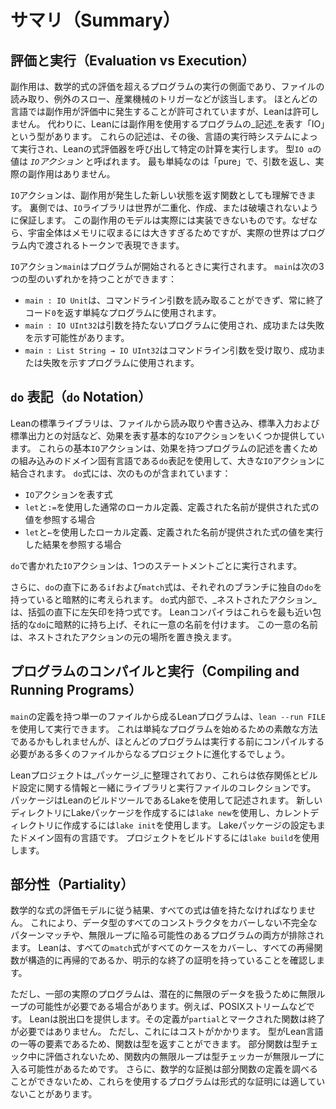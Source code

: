 # サマリ（Summary）

## 評価と実行（Evaluation vs Execution）

副作用は、数学的式の評価を超えるプログラムの実行の側面であり、ファイルの読み取り、例外のスロー、産業機械のトリガーなどが該当します。
ほとんどの言語では副作用が評価中に発生することが許可されていますが、Leanは許可しません。
代わりに、Leanには副作用を使用するプログラムの_記述_を表す「IO」という型があります。
これらの記述は、その後、言語の実行時システムによって実行され、Leanの式評価器を呼び出して特定の計算を実行します。
型`IO α`の値は _`IO`アクション_ と呼ばれます。
最も単純なのは「pure」で、引数を返し、実際の副作用はありません。

`IO`アクションは、副作用が発生した新しい状態を返す関数としても理解できます。
裏側では、`IO`ライブラリは世界が二重化、作成、または破壊されないように保証します。
この副作用のモデルは実際には実装できないものです。なぜなら、宇宙全体はメモリに収まるには大きすぎるためですが、実際の世界はプログラム内で渡されるトークンで表現できます。

`IO`アクション`main`はプログラムが開始されるときに実行されます。
`main`は次の3つの型のいずれかを持つことができます：
 * `main : IO Unit`は、コマンドライン引数を読み取ることができず、常に終了コード`0`を返す単純なプログラムに使用されます。
 * `main : IO UInt32`は引数を持たないプログラムに使用され、成功または失敗を示す可能性があります。
 * `main : List String → IO UInt32`はコマンドライン引数を受け取り、成功または失敗を示すプログラムに使用されます。

## `do` 表記（`do` Notation）

Leanの標準ライブラリは、ファイルから読み取りや書き込み、標準入力および標準出力との対話など、効果を表す基本的な`IO`アクションをいくつか提供しています。
これらの基本`IO`アクションは、効果を持つプログラムの記述を書くための組み込みのドメイン固有言語である`do`表記を使用して、大きな`IO`アクションに結合されます。
`do`式には、次のものが含まれています：
 * `IO`アクションを表す式
 * `let`と`:=`を使用した通常のローカル定義、定義された名前が提供された式の値を参照する場合
 * `let`と`←`を使用したローカル定義、定義された名前が提供された式の値を実行した結果を参照する場合

`do`で書かれた`IO`アクションは、1つのステートメントごとに実行されます。

さらに、`do`の直下にある`if`および`match`式は、それぞれのブランチに独自の`do`を持っていると暗黙的に考えられます。
`do`式内部で、_ネストされたアクション_は、括弧の直下に左矢印を持つ式です。
Leanコンパイラはこれらを最も近い包括的な`do`に暗黙的に持ち上げ、それに一意の名前を付けます。
この一意の名前は、ネストされたアクションの元の場所を置き換えます。


## プログラムのコンパイルと実行（Compiling and Running Programs）

`main`の定義を持つ単一のファイルから成るLeanプログラムは、`lean --run FILE`を使用して実行できます。
これは単純なプログラムを始めるための素敵な方法であるかもしれませんが、ほとんどのプログラムは実行する前にコンパイルする必要がある多くのファイルからなるプロジェクトに進化するでしょう。

Leanプロジェクトは_パッケージ_に整理されており、これらは依存関係とビルド設定に関する情報と一緒にライブラリと実行ファイルのコレクションです。
パッケージはLeanのビルドツールであるLakeを使用して記述されます。
新しいディレクトリにLakeパッケージを作成するには`lake new`を使用し、カレントディレクトリに作成するには`lake init`を使用します。
Lakeパッケージの設定もまたドメイン固有の言語です。
プロジェクトをビルドするには`lake build`を使用します。

## 部分性（Partiality）

数学的な式の評価モデルに従う結果、すべての式は値を持たなければなりません。
これにより、データ型のすべてのコンストラクタをカバーしない不完全なパターンマッチや、無限ループに陥る可能性のあるプログラムの両方が排除されます。
Leanは、すべての`match`式がすべてのケースをカバーし、すべての再帰関数が構造的に再帰的であるか、明示的な終了の証明を持っていることを確認します。

ただし、一部の実際のプログラムは、潜在的に無限のデータを扱うために無限ループの可能性が必要である場合があります。例えば、POSIXストリームなどです。
Leanは脱出口を提供します。その定義が`partial`とマークされた関数は終了が必要ではありません。
ただし、これにはコストがかかります。
型がLean言語の一等の要素であるため、関数は型を返すことができます。
部分関数は型チェック中に評価されないため、関数内の無限ループは型チェッカーが無限ループに入る可能性があるためです。
さらに、数学的な証拠は部分関数の定義を調べることができないため、これらを使用するプログラムは形式的な証明には適していないことがあります。
